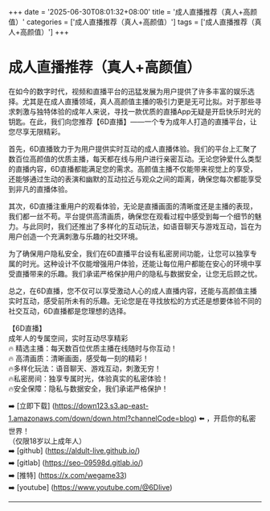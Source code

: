 +++
date = '2025-06-30T08:01:32+08:00'
title = '成人直播推荐（真人+高颜值）'
categories = ['成人直播推荐（真人+高颜值）']
tags = ['成人直播推荐（真人+高颜值）']
+++

# 成人直播推荐（真人+高颜值）

在如今的数字时代，视频和直播平台的迅猛发展为用户提供了许多丰富的娱乐选择。尤其是在成人直播领域，真人高颜值主播的吸引力更是无可比拟。对于那些寻求刺激与独特体验的成年人来说，寻找一款优质的直播App无疑是开启快乐时光的钥匙。在此，我们向您推荐【6D直播】——一个专为成年人打造的直播平台，让您尽享无限精彩。

首先，6D直播致力于为用户提供实时互动的成人直播体验。我们的平台上汇聚了数百位高颜值的优质主播，每天都在线与用户进行亲密互动。无论您钟爱什么类型的直播内容，6D直播都能满足您的需求。高颜值主播不仅能带来视觉上的享受，还能够通过生动的表演和幽默的互动拉近与观众之间的距离，确保您每次都能享受到非凡的直播体验。

其次，6D直播注重用户的观看体验，无论是直播画面的清晰度还是主播的表现，我们都一丝不苟。平台提供高清画质，确保您在观看过程中感受到每一个细节的魅力。与此同时，我们还推出了多样化的互动玩法，如语音聊天与游戏互动，旨在为用户创造一个充满刺激与乐趣的社交环境。

为了确保用户隐私安全，我们在6D直播平台设有私密房间功能，让您可以独享专属的时光。这种设计不仅能增强用户体验，还能让每位用户都能在安心的环境中享受直播带来的乐趣。我们承诺严格保护用户的隐私与数据安全，让您无后顾之忧。

总之，在6D直播，您不仅可以享受激动人心的成人直播内容，还能与高颜值主播实时互动，感受前所未有的乐趣。无论您是在寻找放松的方式还是想要体验不同的社交互动，6D直播都是您理想的选择。

【6D直播】  
成年人的专属空间，实时互动尽享精彩  
🔥 精选主播：每天数百位优质主播在线随时与你互动！  
🔥 高清画质：清晰画面，感受每一刻的精彩！  
🔥多样化玩法：语音聊天、游戏互动，刺激无穷！  
🔥私密房间：独享专属时光，体验真实的私密体验！  
🔥安全保障：隐私与数据安全，我们承诺严格保护！  

➡️ [立即下载] (https://down123.s3.ap-east-1.amazonaws.com/down/down.html?channelCode=blog) ⬅️ ，开启你的私密世界！  
（仅限18岁以上成年人）  
➡️ [github] (https://aldult-live.github.io/)  
➡️ [gitlab] (https://seo-09598d.gitlab.io/)  
➡️ [推特] (https://x.com/wegame33)  
➡️ [youtube] (https://www.youtube.com/@6Dlive)  

---

